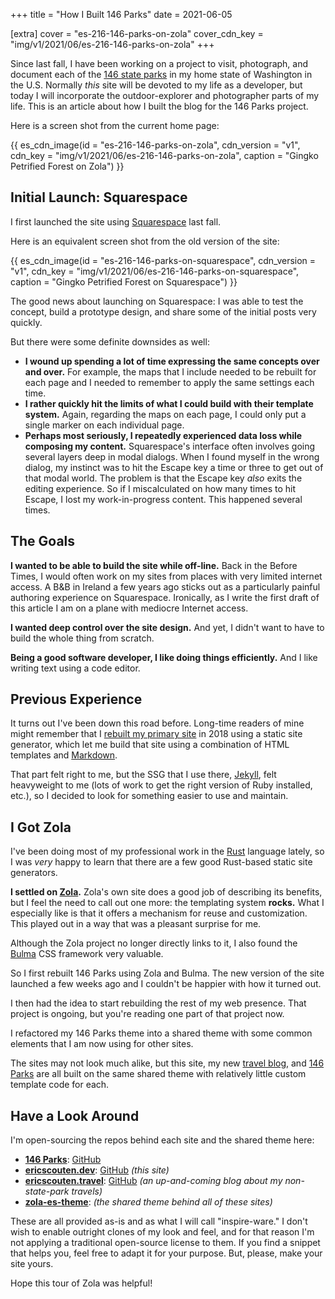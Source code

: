 +++
title = "How I Built 146 Parks"
date = 2021-06-05

[extra]
cover = "es-216-146-parks-on-zola"
cover_cdn_key = "img/v1/2021/06/es-216-146-parks-on-zola"
+++

Since last fall, I have been working on a project to visit, photograph, and document each of the [146 state parks](https://146parks.blog) in my home state of Washington in the U.S. Normally _this_ site will be devoted to my life as a developer, but today I will incorporate the outdoor-explorer and photographer parts of my life. This is an article about how I built the blog for the 146 Parks project.

<!-- more -->

Here is a screen shot from the current home page:

{{ es_cdn_image(id = "es-216-146-parks-on-zola", cdn_version = "v1", cdn_key = "img/v1/2021/06/es-216-146-parks-on-zola", caption = "Gingko Petrified Forest on Zola") }}

## Initial Launch: Squarespace

I first launched the site using [Squarespace](https://www.squarespace.com) last fall. 

Here is an equivalent screen shot from the old version of the site:

{{ es_cdn_image(id = "es-216-146-parks-on-squarespace", cdn_version = "v1", cdn_key = "img/v1/2021/06/es-216-146-parks-on-squarespace", caption = "Gingko Petrified Forest on Squarespace") }}

The good news about launching on Squarespace: I was able to test the concept, build a prototype design, and share some of the initial posts very quickly.

But there were some definite downsides as well:

* **I wound up spending a lot of time expressing the same concepts over and over.** For example, the maps that I include needed to be rebuilt for each page and I needed to remember to apply the same settings each time.
* **I rather quickly hit the limits of what I could build with their template system.** Again, regarding the maps on each page, I could only put a single marker on each individual page.
* **Perhaps most seriously, I repeatedly experienced data loss while composing my content.** Squarespace's interface often involves going several layers deep in modal dialogs. When I found myself in the wrong dialog, my instinct was to hit the Escape key a time or three to get out of that modal world. The problem is that the Escape key _also_ exits the editing experience. So if I miscalculated on how many times to hit Escape, I lost my work-in-progress content. This happened several times.

## The Goals

**I wanted to be able to build the site while off-line.** Back in the Before Times, I would often work on my sites from places with very limited internet access. A B&B in Ireland a few years ago sticks out as a particularly painful authoring experience on Squarespace. Ironically, as I write the first draft of this article I am on a plane with mediocre Internet access.

**I wanted deep control over the site design.** And yet, I didn't want to have to build the whole thing from scratch.

**Being a good software developer, I like doing things efficiently.** And I like writing text using a code editor.

## Previous Experience

It turns out I've been down this road before. Long-time readers of mine might remember that I [rebuilt my primary site](https://www.ericscouten.com/articles/new-site/) in 2018 using a static site generator, which let me build that site using a combination of HTML templates and [Markdown](https://en.wikipedia.org/wiki/Markdown).

That part felt right to me, but the SSG that I use there, [Jekyll](https://jekyllrb.com), felt heavyweight to me (lots of work to get the right version of Ruby installed, etc.), so I decided to look for something easier to use and maintain.

## I Got Zola

I've been doing most of my professional work in the [Rust](https://www.rust-lang.org) language lately, so I was _very_ happy to learn that there are a few good Rust-based static site generators.

**I settled on [Zola](https://www.getzola.org).** Zola's own site does a good job of describing its benefits, but I feel the need to call out one more: the templating system **rocks.** What I especially like is that it offers a mechanism for reuse and customization. This played out in a way that was a pleasant surprise for me.

Although the Zola project no longer directly links to it, I also found the [Bulma](https://bulma.io) CSS framework very valuable.

So I first rebuilt 146 Parks using Zola and Bulma. The new version of the site launched a few weeks ago and I couldn't be happier with how it turned out.

I then had the idea to start rebuilding the rest of my web presence. That project is ongoing, but you're reading one part of that project now.

I refactored my 146 Parks theme into a shared theme with some common elements that I am now using for other sites.

The sites may not look much alike, but this site, my new [travel blog](https://ericscouten.travel), and [146 Parks](https://146parks.blog) are all built on the same shared theme with relatively little custom template code for each.

## Have a Look Around

I'm open-sourcing the repos behind each site and the shared theme here:

* **[146 Parks](https://146parks.blog)**: [GitHub](https://github.com/scouten/146parks.blog)
* **[ericscouten.dev](https://ericscouten.dev)**: [GitHub](https://github.com/scouten/ericscouten.dev) _(this site)_
* **[ericscouten.travel](https://ericscouten.travel)**: [GitHub](https://github.com/scouten/ericscouten.travel) _(an up-and-coming blog about my non-state-park travels)_
* **[zola-es-theme](https://github.com/scouten/zola-es-theme)**: _(the shared theme behind all of these sites)_

These are all provided as-is and as what I will call "inspire-ware." I don't wish to enable outright clones of my look and feel, and for that reason I'm not applying a traditional open-source license to them. If you find a snippet that helps you, feel free to adapt it for your purpose. But, please, make your site yours.

Hope this tour of Zola was helpful!
